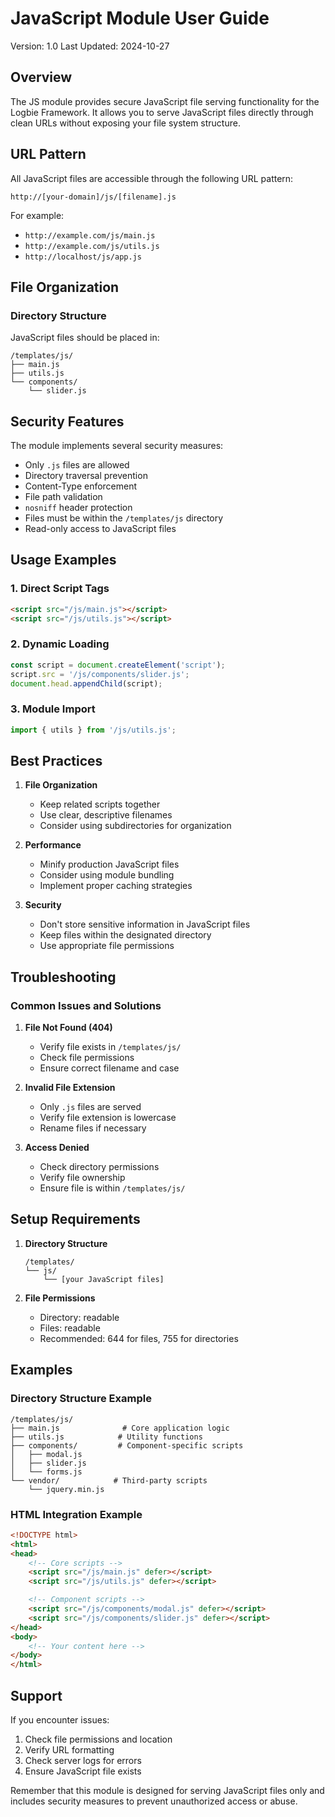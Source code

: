 # JavaScript Module User Guide
Version: 1.0
Last Updated: 2024-10-27

## Overview

The JS module provides secure JavaScript file serving functionality for the Logbie Framework. It allows you to serve JavaScript files directly through clean URLs without exposing your file system structure.

## URL Pattern

All JavaScript files are accessible through the following URL pattern:
```
http://[your-domain]/js/[filename].js
```

For example:
- `http://example.com/js/main.js`
- `http://example.com/js/utils.js`
- `http://localhost/js/app.js`

## File Organization

### Directory Structure
JavaScript files should be placed in:
```
/templates/js/
├── main.js
├── utils.js
└── components/
    └── slider.js
```

## Security Features

The module implements several security measures:
- Only `.js` files are allowed
- Directory traversal prevention
- Content-Type enforcement
- File path validation
- `nosniff` header protection
- Files must be within the `/templates/js` directory
- Read-only access to JavaScript files

## Usage Examples

### 1. Direct Script Tags
```html
<script src="/js/main.js"></script>
<script src="/js/utils.js"></script>
```

### 2. Dynamic Loading
```javascript
const script = document.createElement('script');
script.src = '/js/components/slider.js';
document.head.appendChild(script);
```

### 3. Module Import
```javascript
import { utils } from '/js/utils.js';
```

## Best Practices

1. **File Organization**
   - Keep related scripts together
   - Use clear, descriptive filenames
   - Consider using subdirectories for organization

2. **Performance**
   - Minify production JavaScript files
   - Consider using module bundling
   - Implement proper caching strategies

3. **Security**
   - Don't store sensitive information in JavaScript files
   - Keep files within the designated directory
   - Use appropriate file permissions

## Troubleshooting

### Common Issues and Solutions

1. **File Not Found (404)**
   - Verify file exists in `/templates/js/`
   - Check file permissions
   - Ensure correct filename and case

2. **Invalid File Extension**
   - Only `.js` files are served
   - Verify file extension is lowercase
   - Rename files if necessary

3. **Access Denied**
   - Check directory permissions
   - Verify file ownership
   - Ensure file is within `/templates/js/`

## Setup Requirements

1. **Directory Structure**
   ```
   /templates/
   └── js/
       └── [your JavaScript files]
   ```

2. **File Permissions**
   - Directory: readable
   - Files: readable
   - Recommended: 644 for files, 755 for directories

## Examples

### Directory Structure Example
```
/templates/js/
├── main.js              # Core application logic
├── utils.js            # Utility functions
├── components/         # Component-specific scripts
│   ├── modal.js
│   ├── slider.js
│   └── forms.js
└── vendor/            # Third-party scripts
    └── jquery.min.js
```

### HTML Integration Example
```html
<!DOCTYPE html>
<html>
<head>
    <!-- Core scripts -->
    <script src="/js/main.js" defer></script>
    <script src="/js/utils.js" defer></script>

    <!-- Component scripts -->
    <script src="/js/components/modal.js" defer></script>
    <script src="/js/components/slider.js" defer></script>
</head>
<body>
    <!-- Your content here -->
</body>
</html>
```

## Support

If you encounter issues:
1. Check file permissions and location
2. Verify URL formatting
3. Check server logs for errors
4. Ensure JavaScript file exists

Remember that this module is designed for serving JavaScript files only and includes security measures to prevent unauthorized access or abuse.